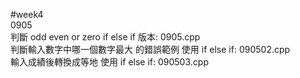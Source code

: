 #week4    
0905   
判斷 odd even or zero  if else if 版本: 0905.cpp   
判斷輸入數字中哪一個數字最大 的錯誤範例 使用 if else if: 090502.cpp   
輸入成績後轉換成等地 使用 if else if: 090503.cpp   
